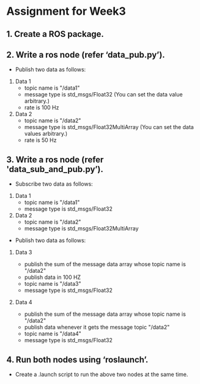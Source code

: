 # Assignment for Week3
## 1. Create a ROS package.
## 2. Write a ros node (refer ‘data_pub.py’).
* Publish two data as follows:
1. Data 1
    - topic name is "/data1"
    - message type is std_msgs/Float32 (You can set the data value arbitrary.)
    - rate is 100 Hz
2. Data 2
    - topic name is "/data2"
    - message type is std_msgs/Float32MultiArray (You can set the data values arbitrary.)
    - rate is 50 Hz

## 3. Write a ros node (refer 'data_sub_and_pub.py’).
* Subscribe two data as follows:
1. Data 1
    - topic name is "/data1"
    - message type is std_msgs/Float32
2. Data 2
    - topic name is "/data2"
    - message type is std_msgs/Float32MultiArray

* Publish two data as follows:
1. Data 3
    - publish the sum of the message data array whose topic name is "/data2"
    - publish data in 100 HZ
    - topic name is "/data3"
    - message type is std_msgs/Float32

2. Data 4
    - publish the sum of the message data array whose topic name is "/data2"
    - publish data whenever it gets the message topic "/data2"
    - topic name is "/data4"
    - message type is std_msgs/Float32


## 4. Run both nodes using ‘roslaunch’.
* Create a .launch script to run the above two nodes at the same time.